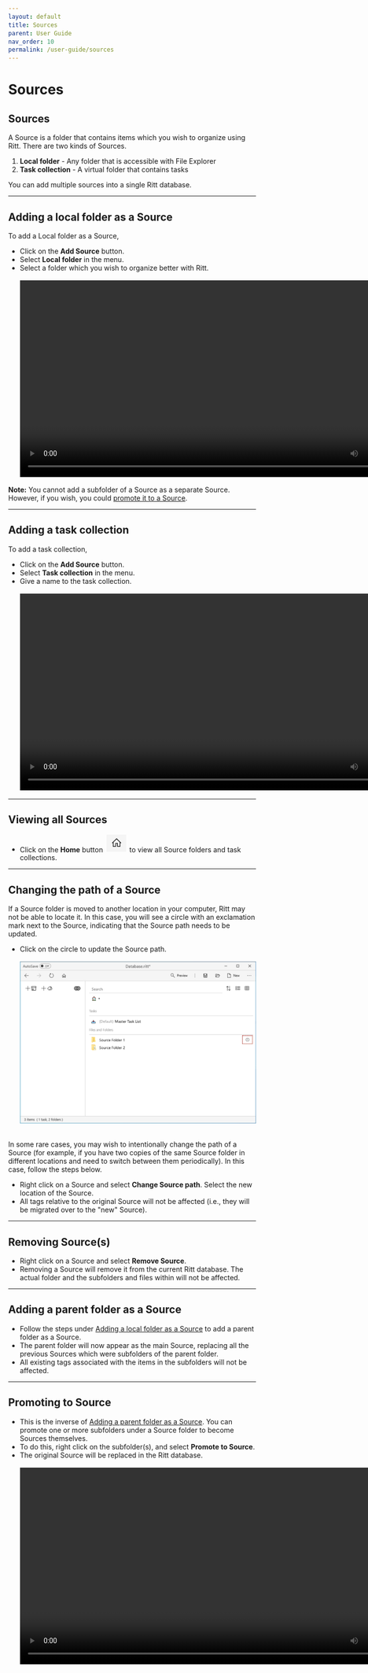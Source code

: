 ```yaml
---
layout: default
title: Sources
parent: User Guide
nav_order: 10
permalink: /user-guide/sources
---
```


# Sources

## Sources

A Source is a folder that contains items which you wish to organize using Ritt. There are two kinds of Sources.

1. **Local folder** - Any folder that is accessible with File Explorer
1. **Task collection** - A virtual folder that contains tasks

You can add multiple sources into a single Ritt database.

---

## Adding a local folder as a Source

To add a Local folder as a Source,

- Click on the **Add Source** button.
- Select **Local folder** in the menu. 
- Select a folder which you wish to organize better with Ritt.<br/><br/>
  <video autoplay loop width="800" controls>
    <source src="/img/MOV-Add-New-Source.mov" type="video/mp4">
  </video>

**Note:** You cannot add a subfolder of a Source as a separate Source. However, if you wish, you could [promote it to a Source](#promoting-to-source).

---

## Adding a task collection

To add a task collection,

- Click on the **Add Source** button.
- Select **Task collection** in the menu.
- Give a name to the task collection.<br/><br/>
  <video autoplay loop width="800" controls>
    <source src="/img/MOV-Add-Task-Collection.mov" type="video/mp4">
  </video>

---

## Viewing all Sources

- Click on the **Home** button <img src="../img/Button-Home.PNG" alt="Home Button" width="40" style="padding: 0px 3px 0px 3px"/> to view all Source folders and task collections.

---

## Changing the path of a Source

If a Source folder is moved to another location in your computer, Ritt may not be able to locate it. In this case, you will see a circle with an exclamation mark next to the Source, indicating that the Source path needs to be updated. 
- Click on the circle to update the Source path.<br/><br/>![Please Update Source path](/img/Please-Update-Source-path.png) <br/><br/>


In some rare cases, you may wish to intentionally change the path of a Source (for example, if you have two copies of the same Source folder in different locations and need to switch between them periodically). In this case, follow the steps below.

- Right click on a Source and select **Change Source path**. Select the new location of the Source.
- All tags relative to the original Source will not be affected (i.e., they will be migrated over to the "new" Source).

---

## Removing Source(s)

- Right click on a Source and select **Remove Source**.
- Removing a Source will remove it from the current Ritt database. The actual folder and the subfolders and files within will not be affected.

---

## Adding a parent folder as a Source

- Follow the steps under [Adding a local folder as a Source](#adding-a-local-folder-as-a-source) to add a parent folder as a Source.
- The parent folder will now appear as the main Source, replacing all the previous Sources which were subfolders of the parent folder.
- All existing tags associated with the items in the subfolders will not be affected.

---

## Promoting to Source

- This is the inverse of [Adding a parent folder as a Source](#adding-a-parent-folder-as-a-source). You can promote one or more subfolders under a Source folder to become Sources themselves.
- To do this, right click on the subfolder(s), and select **Promote to Source**.
- The original Source will be replaced in the Ritt database.<br/><br/>
  <video autoplay loop width="800" controls>
    <source src="/img/MOV-Promote-to-Source.mov" type="video/mp4">
  </video>




